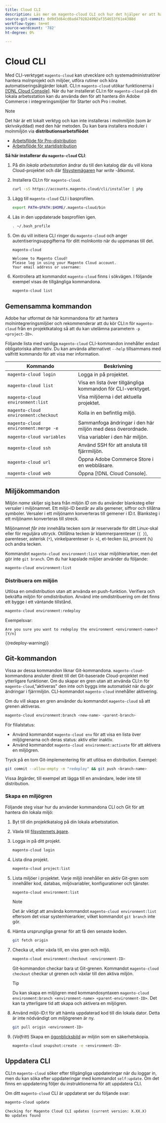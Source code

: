 ```yaml
---
title: Cloud CLI
description: Läs mer om magento-cloud CLI och hur det hjälper er att hantera lokala utvecklingsmiljöer för Adobe Commerce i molninfrastrukturprojekt.
source-git-commit: 0d9d3d64cd0ad4792824992af354653f61e4388d
workflow-type: tm+mt
source-wordcount: '782'
ht-degree: 0%

---
```



# Cloud CLI

Med CLI-verktyget `magento-cloud` kan utvecklare och systemadministratörer hantera molnprojekt och miljöer, utföra rutiner och köra automatiseringsåtgärder lokalt. CLI:n `magento-cloud` utökar funktionerna i [[!DNL Cloud Console]](../../get-started/cloud-console.md). När du har installerat CLI:n för `magento-cloud` på din lokala arbetsstation kan du använda den för att hantera din Adobe Commerce i integreringsmiljöer för Starter och Pro i molnet.

>[!NOTE]
>
>Det här är ett lokalt verktyg och kan inte installeras i molnmiljön (som är skrivskyddad) med den här metoden. Du kan bara installera moduler i molnmiljön via **distributionsarbetsflödet**
>- [Arbetsflöde för Pro-distribution](https://experienceleague.adobe.com/en/docs/commerce-on-cloud/user-guide/architecture/pro-develop-deploy-workflow#deployment-workflow)
>- [Arbetsflöde för startdistribution](https://experienceleague.adobe.com/en/docs/commerce-on-cloud/user-guide/architecture/starter-develop-deploy-workflow)

**Så här installerar du `magento-cloud` CLI**:

1. På din _lokala arbetsstation_ ändrar du till den katalog där du vill klona Cloud-projektet och där [filsystemägaren](https://experienceleague.adobe.com/docs/commerce-operations/installation-guide/prerequisites/file-system/configure-permissions.html) har _write_ -åtkomst.

1. Installera CLI:n för `magento-cloud`.

   ```bash
   curl -sS https://accounts.magento.cloud/cli/installer | php
   ```

1. Lägg till `magento-cloud` CLI i basprofilen.

   ```bash
   export PATH=$PATH:$HOME/.magento-cloud/bin
   ```

1. Läs in den uppdaterade basprofilen igen.

   ```bash
   . ~/.bash_profile
   ```

1. Om du vill initiera CLI ringer du `magento-cloud` och anger autentiseringsuppgifterna för ditt molnkonto när du uppmanas till det.

   ```bash
   magento-cloud
   ```

   ```
   Welcome to Magento Cloud!
   Please log in using your Magento Cloud account.
   Your email address or username:
   ```

1. Kontrollera att kommandot `magento-cloud` finns i sökvägen. I följande exempel visas de tillgängliga kommandona.

   ```bash
   magento-cloud list
   ```

## Gemensamma kommandon

Adobe har utformat de här kommandona för att hantera molnintegreringsmiljöer och rekommenderar att du kör CLI:n för `magento-cloud` från en projektkatalog så att du kan utelämna parametern `-p <project-ID>`.

Följande lista med vanliga `magento-cloud` CLI-kommandon innehåller endast obligatoriska alternativ. Du kan använda alternativet `--help` tillsammans med valfritt kommando för att visa mer information.

| Kommando | Beskrivning |
| ------------------------------------ | -------------------------------------------------- |
| `magento-cloud login` | Logga in på projektet. |
| `magento-cloud list` | Visa en lista över tillgängliga kommandon för CLI-verktyget. |
| `magento-cloud environment:list` | Visa miljöerna i det aktuella projektet. |
| `magento-cloud environment:checkout` | Kolla in en befintlig miljö. |
| `magento-cloud environment:merge -e` | Sammanfoga ändringar i den här miljön med dess överordnade. |
| `magento-cloud variables` | Visa variabler i den här miljön. |
| `magento-cloud ssh` | Använd SSH för att ansluta till fjärrmiljön. |
| `magento-cloud url` | Öppna Adobe Commerce Store i en webbläsare. |
| `magento-cloud web` | Öppna [!DNL Cloud Console]. |

## Miljökommandon

Miljön _name_ skiljer sig bara från miljön _ID_ om du använder blanksteg eller versaler i miljönamnet. Ett miljö-ID består av alla gemener, siffror och tillåtna symboler. Versaler i ett miljönamn konverteras till gemener i ID:t. Blanksteg i ett miljönamn konverteras till streck.

Miljönamnet _får inte_ innehålla tecken som är reserverade för ditt Linux-skal eller för reguljära uttryck. Otillåtna tecken är klammerparenteser (`{ }`), parenteser, asterisk (`*`), vinkelparenteser (`< >`), et-tecken (`&`), procent (`%`) och andra tecken.

Kommandot `magento-cloud environment:list` visar miljöhierarkier, men det gör inte `git branch`. Om du har kapslade miljöer använder du följande:

```bash
magento-cloud environment:list
```

### Distribuera om miljön

Utlösa en omdistribution utan att använda en push-funktion. Verifiera och bekräfta miljön för omdistribution. Använd inte omdistribuering om det finns ett bygge i ett väntande tillstånd.

```bash
magento-cloud environment:redeploy
```

Exempelsvar:

```
Are you sure you want to redeploy the environment <environment-name>? [Y/n]
```

{{redeploy-warning}}

## Git-kommandon

Vissa av dessa kommandon liknar Git-kommandona. `magento-cloud`-kommandona ansluter direkt till det Git-baserade Cloud-projektet med ytterligare funktioner. Om du skapar en gren utan att använda CLI:n för `magento-cloud`,&quot;aktiveras&quot; den inte och byggs inte automatiskt när du gör ändringar i fjärrmiljön. CLI-kommandot `magento-cloud` innehåller aktivering.

Om du vill skapa en gren använder du kommandot `magento-cloud` så att grenen aktiveras.

```bash
magento-cloud environment:branch <new-name> <parent-branch>
```

För filialstatus:

- Använd kommandot `magento-cloud env` för att visa en lista över miljögrenarna och deras status: aktiv eller inaktiv.
- Använd kommandot `magento-cloud environment:activate` för att aktivera en miljögren.

Tryck på en tom Git-implementering för att utlösa en distribution. Exempel:

```bash
git commit --allow-empty -m "redeploy" && git push <branch-name>
```

Vissa åtgärder, till exempel att lägga till en användare, leder inte till distribution.

### Skapa en miljögren

Följande steg visar hur du använder kommandona CLI och Git för att hantera din lokala miljö:

1. Byt till din projektkatalog på din lokala arbetsstation.

1. Växla till [filsystemets ägare](https://experienceleague.adobe.com/docs/commerce-operations/installation-guide/prerequisites/file-system/configure-permissions.html).

1. Logga in på ditt projekt.

   ```bash
   magento-cloud login
   ```

1. Lista dina projekt.

   ```bash
   magento-cloud project:list
   ```

1. Lista miljöer i projektet. Varje miljö innehåller en aktiv Git-gren som innehåller kod, databas, miljövariabler, konfigurationer och tjänster.

   ```bash
   magento-cloud environment:list
   ```

   >[!NOTE]
   >
   >Det är viktigt att använda kommandot `magento-cloud environment:list` eftersom det visar systemhierarkier, vilket kommandot `git branch` inte gör.

1. Hämta ursprungliga grenar för att få den senaste koden.

   ```bash
   git fetch origin
   ```

1. Checka ut, eller växla till, en viss gren och miljö.

   ```bash
   magento-cloud environment:checkout <environment-ID>
   ```

   Git-kommandon checkar bara ut Git-grenen. Kommandot `magento-cloud checkout` checkar ut grenen och växlar till den aktiva miljön.

   >[!TIP]
   >
   >Du kan skapa en miljögren med kommandosyntaxen `magento-cloud environment:branch <environment-name> <parent-environment-ID>`. Det kan ta ytterligare tid att skapa och aktivera en miljögren.

1. Använd miljö-ID:t för att hämta uppdaterad kod till din lokala dator. Detta är inte nödvändigt om miljögrenen är ny.

   ```bash
   git pull origin <environment-ID>
   ```

1. (_Valfritt_) Skapa en [ögonblicksbild](../storage/snapshots.md) av miljön som en säkerhetskopia.

   ```bash
   magento-cloud snapshot:create -e <environment-ID>
   ```

## Uppdatera CLI

CLI:n `magento-cloud` söker efter tillgängliga uppdateringar när du loggar in, men du kan söka efter uppdateringar med kommandot `self:update`. Om det finns en uppdatering följer du instruktionerna för att uppdatera CLI.

Om ditt `magento-cloud` CLI är uppdaterat ser du följande svar:

```bash
magento-cloud update
```

```
Checking for Magento Cloud CLI updates (current version: X.XX.X)
No updates found
```
